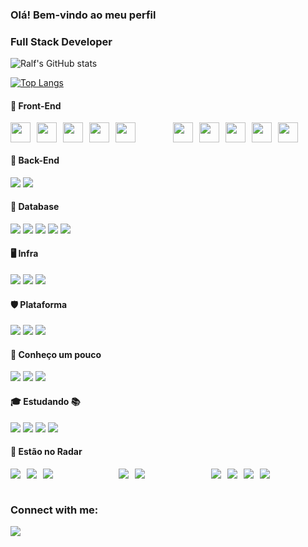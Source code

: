 <!--
https://emojipedia.org/
https://dev.to/envoy_/150-badges-for-github-pnk
-->
<style type="text/css">
  .badge {
    height: 32px;
  }
  .wrapper {
    display: flex;
    flex-direction: row;
    gap: 1rem;
    justify-content: flex-start;
  }
  .column {
    display: flex;
    flex-direction: row;
    flex-wrap: wrap;
    gap: 10px;
    justify-content: flex-start;
  }
</style>

### Olá! Bem-vindo ao meu perfil

<h3 align="left">Full Stack Developer</h3>

<div align="left">

![Ralf's GitHub stats](https://github-readme-stats.vercel.app/api?username=angelorpt&show_icons=true&theme=tokyonight)

[![Top Langs](https://github-readme-stats.vercel.app/api/top-langs/?username=angelorpt&layout=compact&theme=tokyonight)](https://github.com/angelorpt/github-readme-stats)

</div>

<h4 align="left">📙 Front-End</h3>
<div align="left" class="wrapper">
  <div class="column">
    <img class="badge" src="https://img.shields.io/badge/Vue.js-35495E?style=for-the-badge&logo=vue.js&logoColor=4FC08D"/>
    <img class="badge" src="https://img.shields.io/badge/VueX-42b883?style=for-the-badge&logo=vue.js&logoColor=white"/>
    <img class="badge" src="https://img.shields.io/badge/React-20232A?style=for-the-badge&logo=react&logoColor=61DAFB"/>
    <img class="badge" src="https://img.shields.io/badge/Quasar-1976d2?style=for-the-badge&logo=quasar&logoColor=white"/>
    <img class="badge" src="https://img.shields.io/badge/Vuetify-29B6F6?style=for-the-badge&logo=vuetify&logoColor=white"/>
  </div>
  <div class="column">
    <img class="badge" src="https://img.shields.io/badge/JavaScript-f0db4f?style=for-the-badge&logo=javascript&logoColor=black"/>
    <img class="badge" src="https://img.shields.io/badge/HTML5-e34c26?style=for-the-badge&logo=html5&logoColor=white"/>
    <img class="badge" src="https://img.shields.io/badge/CSS3-264de4?style=for-the-badge&logo=css3&logoColor=white"/>
    <img class="badge" src="https://img.shields.io/badge/Bootstrap-563D7C?style=for-the-badge&logo=bootstrap&logoColor=white"/>
    <img class="badge" src="https://img.shields.io/badge/Materialize CSS-CC6699?style=for-the-badge&logo=materializecss&logoColor=white"/>
  </div>
</div>

<h4 align="left">📘 Back-End</h3>
<div align="left">
  <div>
    <img src="https://img.shields.io/badge/Laravel-E34F26?style=for-the-badge&logo=laravel&logoColor=white"/>
    <img src="https://img.shields.io/badge/PHP-8993be?style=for-the-badge&logo=php&logoColor=white"/>
  </div>
</div>

<h4 align="left">📗 Database</h3>
<div align="left">
  <div>
    <img src="https://img.shields.io/badge/Oracle-f80000?style=for-the-badge&logo=oracle&logoColor=white"/>
    <img src="https://img.shields.io/badge/MySQL-00758F?style=for-the-badge&logo=mysql&logoColor=white"/>
    <img src="https://img.shields.io/badge/SQLite-07405E?style=for-the-badge&logo=sqlite&logoColor=white"/>
    <img src="https://img.shields.io/badge/ElastSearch-1572B6?style=for-the-badge&logo=elasticsearch&logoColor=white"/>
    <img src="https://img.shields.io/badge/MongoDB-4EA94B?style=for-the-badge&logo=mongodb&logoColor=white"/>
  </div>
</div>

<h4 align="left">🖥️ Infra</h3>
<div align="left">
  <span>
    <img src="https://img.shields.io/badge/Docker-0db7ed?style=for-the-badge&logo=docker&logoColor=white"/>
    <img src="https://img.shields.io/badge/Windows-0078D6?style=for-the-badge&logo=windows&logoColor=white"/>
    <img src="https://img.shields.io/badge/Ubuntu-E95420?style=for-the-badge&logo=ubuntu&logoColor=white"/>
  </span>
</div>

<h4 align="left">🛡️ Plataforma</h3>
<div align="left">
  <div>
    <img src="https://img.shields.io/badge/Netlify-00C7B7?style=for-the-badge&logo=netlify&logoColor=white"/>
    <img src="https://img.shields.io/badge/Vercel-20232A?style=for-the-badge&logo=vercel&logoColor=white"/>
    <img src="https://img.shields.io/badge/Heroku-430098?style=for-the-badge&logo=heroku&logoColor=white"/>
  </div>
</div>

<h4 align="left">📕 Conheço um pouco</h3>
<div align="left">
  <span>
    <img src="https://img.shields.io/badge/Python-3776AB?style=for-the-badge&logo=python&logoColor=white"/>
    <img src="https://img.shields.io/badge/Django-092E20?style=for-the-badge&logo=django&logoColor=white"/>
    <img src="https://img.shields.io/badge/C%23-239120?style=for-the-badge&logo=c-sharp&logoColor=white"/>
  </span>
</div>

<h4 align="left">🎓 Estudando 📚</h3>
<div align="left">
  <div>
    <img src="https://img.shields.io/badge/React-20232A?style=for-the-badge&logo=react&logoColor=61DAFB"/>
    <img src="https://img.shields.io/badge/TypeScript-007ACC?style=for-the-badge&logo=typescript&logoColor=white"/>
    <img src="https://img.shields.io/badge/Node.js-339933?style=for-the-badge&logo=nodedotjs&logoColor=white"/>
    <img src="https://img.shields.io/badge/Express.js-404D59?style=for-the-badge&logo=express&logoColor=white"/>
  </div>
</div>

<h4 align="left">🚀 Estão no Radar</h3>
<div align="left" class="wrapper">
  <div class="column">
    <img src="https://img.shields.io/badge/RabbitMQ-e34c26?style=for-the-badge&logo=rabbitmq&logoColor=white"/>
    <img src="https://img.shields.io/badge/Apache Kafka-20232A?style=for-the-badge&logo=apachekafka&logoColor=white"/>
    <img src="https://img.shields.io/badge/Jenkins-white?style=for-the-badge&logo=jenkins&logoColor=20232A"/>
  </div>
  <div class="column">
    <img src="https://img.shields.io/badge/Amazon_AWS-232F3E?style=for-the-badge&logo=amazon-aws&logoColor=white"/>
    <img src="https://img.shields.io/badge/Google_Cloud-4285F4?style=for-the-badge&logo=google-cloud&logoColor=white"/>
  </div>
  <div class="column">
    <img src="https://img.shields.io/badge/React_Native-20232A?style=for-the-badge&logo=react&logoColor=61DAFB"/>
    <img src="https://img.shields.io/badge/Flutter-02569B?style=for-the-badge&logo=flutter&logoColor=white"/>
    <img src="https://img.shields.io/badge/Ruby-CC342D?style=for-the-badge&logo=ruby&logoColor=white"/>
    <img src="https://img.shields.io/badge/Go-00ADD8?style=for-the-badge&logo=go&logoColor=white"/>
  </div>
</div>

</br>

<div align="left">
  <h3 align="left">Connect with me:</h3>

  <a href="https://www.linkedin.com/in/angelorpt/" align="center">
    <img src="https://img.shields.io/badge/LinkedIn-0077B5?style=for-the-badge&logo=linkedin&logoColor=white"/>
  </a>
</div>

</br>
